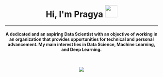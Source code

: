 <h1 align="center">Hi, I'm Pragya <img src="https://media.giphy.com/media/hvRJCLFzcasrR4ia7z/giphy.gif" width="40"></h1>
<hr/>
<h4 align="center">A dedicated and an aspiring Data Scientist with an objective of working in an organization that provides opportunities 
for technical and personal advancement. My main interest lies in Data Science, Machine Learning, and Deep Learning.</h4>
<br>
<p align="center"> 
  <a href="https://github.com/pragya-vats/pragya-vats/files/10220452/resume.pdf"><img src="https://img.shields.io/badge/Resume-9775c2?style=for-the-badge"></a>
</p>
